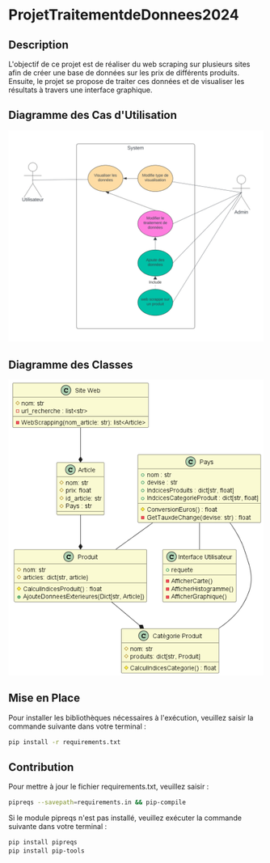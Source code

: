 # ProjetTraitementdeDonnees2024

## Description
L'objectif de ce projet est de réaliser du web scraping sur plusieurs sites afin de créer une base de données sur les prix de différents produits. Ensuite, le projet se propose de traiter ces données et de visualiser les résultats à travers une interface graphique.

## Diagramme des Cas d'Utilisation

![Diagramme Cas d'Utilisation](https://github.com/Sjats/ProjetTraitementdeDonnees2024/blob/main/diagrammes/cas_utilisation.png)

## Diagramme des Classes

![Diagramme UML](https://github.com/Sjats/ProjetTraitementdeDonnees2024/blob/main/diagrammes/uml.png)

## Mise en Place
Pour installer les bibliothèques nécessaires à l'exécution, veuillez saisir la commande suivante dans votre terminal :
```bash
pip install -r requirements.txt
```

## Contribution

Pour mettre à jour le fichier requirements.txt, veuillez saisir :

```bash
pipreqs --savepath=requirements.in && pip-compile
```


Si le module pipreqs n'est pas installé, veuillez exécuter la commande suivante dans votre terminal : 
```bash
pip install pipreqs
pip install pip-tools
```

[def]: \ProjetTraitementdeDonnees2024\diagramme_uml\uml.png?raw=true "uml"